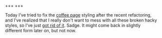 +++
+++

Today I've tried to fix the [coffee page](@/coffee/index.md) styling after the recent refactoring, and I've realized that I really don't want to mess with all these broken hacky styles, so I've just [got rid of it](https://codeberg.org/daudix/website/commit/61ada77f5c83bac4161d8f640c2779f2a6a27860). Sadge. It might come back in slightly different form later on, but not now.
